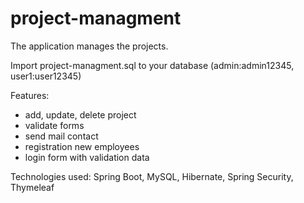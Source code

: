 # project-managment
The application manages the projects.

Import project-managment.sql to your database (admin:admin12345, user1:user12345)

Features: 
* add, update, delete project
* validate forms
* send mail contact
* registration new employees
* login form with validation data

Technologies used: Spring Boot, MySQL, Hibernate, Spring Security, Thymeleaf
